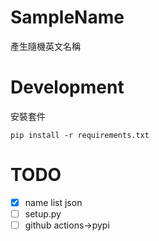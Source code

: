 # SampleName
產生隨機英文名稱


# Development

安裝套件
```
pip install -r requirements.txt
```

# TODO
- [x] name list json
- [ ] setup.py
- [ ] github actions->pypi
